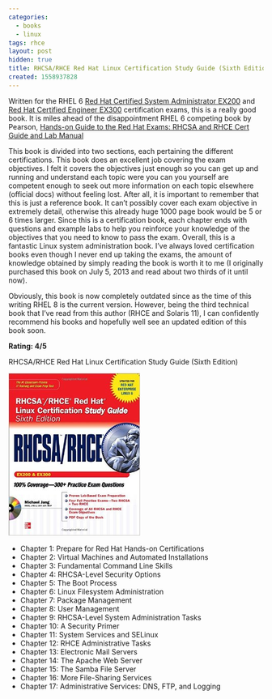 ```yaml
---
categories:
  - books
  - linux
tags: rhce
layout: post
hidden: true
title: RHCSA/RHCE Red Hat Linux Certification Study Guide (Sixth Edition)
created: 1558937828
---
```


Written for the RHEL 6 <a href="https://www.redhat.com/en/services/training/ex200-red-hat-certified-system-administrator-rhcsa-exam" target="_blank">Red Hat Certified System Administrator EX200</a>  and  <a href="https://www.redhat.com/en/resources/red-hat-certified-engineer-ex300-exam-objectives" target="_blank">Red Hat Certified Engineer EX300</a> certification exams, this is a really good book. It is miles ahead of the disappointment RHEL 6 competing book by Pearson, <a href="https://www.rubysecurity.org/Hands-on-Guide-to-the-Red-Hat-Exams-RHCSA-and-RHCE-Cert-Guide-and-Lab-Manual" target="_blank">Hands-on Guide to the Red Hat Exams: RHCSA and RHCE Cert Guide and Lab Manual</a> 

This book is divided into two sections, each pertaining the different certifications. This book does an excellent job covering the exam objectives. I felt it covers the objectives just enough so you can get up and running and understand each topic were you can you yourself are competent enough to seek out more information on each topic elsewhere (official docs) without feeling lost. After all, it is important to remember that this is just a reference book. It can’t possibly cover each exam objective in extremely detail, otherwise this already huge 1000 page book would be 5 or 6 times larger. Since this is a certification book, each chapter ends with questions and example labs to help you reinforce your knowledge of the objectives that you need to know to pass the exam.  Overall, this is a fantastic Linux system administration book. I’ve always loved certification books even though I never end up taking the exams, the amount of knowledge obtained by simply reading the book is worth it to me (I originally purchased this book on July 5, 2013 and read about two thirds of it until now). 

Obviously, this book is now completely outdated since as the time of this writing RHEL 8 is the current version. However, being the third technical book that I’ve read from this author (RHCE and Solaris 11), I can confidently recommend his books and hopefully well see an updated edition of this book soon.  

**Rating: 4/5**

RHCSA/RHCE Red Hat Linux Certification Study Guide (Sixth Edition)

<a href="https://www.amazon.com/RHCSA-Linux-Certification-Study-Michael/dp/B00C6OTPQ8" target="_blank"><img src="/assets/books/rhce-exam-study-guide.jpg"></a>

* Chapter 1: Prepare for Red Hat Hands-on Certifications
* Chapter 2: Virtual Machines and Automated Installations
* Chapter 3: Fundamental Command Line Skills
* Chapter 4: RHCSA-Level Security Options
* Chapter 5: The Boot Process
* Chapter 6: Linux Filesystem Administration
* Chapter 7: Package Management
* Chapter 8: User Management
* Chapter 9: RHCSA-Level System Administration Tasks
* Chapter 10: A Security Primer
* Chapter 11: System Services and SELinux
* Chapter 12: RHCE Administrative Tasks
* Chapter 13: Electronic Mail Servers
* Chapter 14: The Apache Web Server
* Chapter 15: The Samba File Server
* Chapter 16: More File-Sharing Services
* Chapter 17: Administrative Services: DNS, FTP, and Logging
